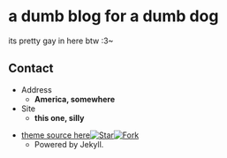 # a dumb blog for a dumb dog

its pretty gay in here btw :3\~

<!-- .slide -->

## Contact

- Address
  - **America, somewhere**
- Site
  - **this one, silly**


<!-- .slide vertical=true -->

- [theme source here](https://jekyll-theme-WuK.wu-kan.cn/)[![Star](https://img.shields.io/github/stars/wu-kan/wu-kan.github.io.svg)](https://github.com/wu-kan/wu-kan.github.io)[![Fork](https://img.shields.io/github/forks/wu-kan/wu-kan.github.io.svg)](https://github.com/wu-kan/wu-kan.github.io/fork)
  - Powered by Jekyll.
